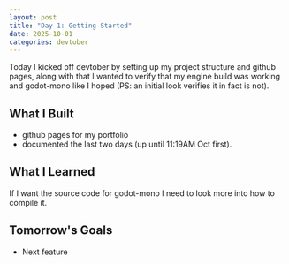 ```yaml
---
layout: post
title: "Day 1: Getting Started"
date: 2025-10-01
categories: devtober
---
```


Today I kicked off devtober by setting up my project structure and github pages, along with that I wanted to verify that my engine build was working and godot-mono like I hoped (PS: an initial look verifies it in fact is not).

## What I Built
- github pages for my portfolio
- documented the last two days (up until 11:19AM Oct first).

## What I Learned
If I want the source code for godot-mono I need to look more into how to compile it.

## Tomorrow's Goals
- Next feature
